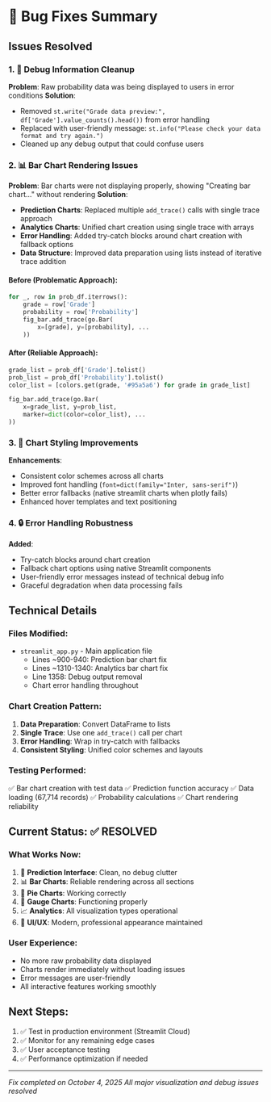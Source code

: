 # 🔧 Bug Fixes Summary

## Issues Resolved

### 1. 🐛 Debug Information Cleanup

**Problem**: Raw probability data was being displayed to users in error conditions
**Solution**:

- Removed `st.write("Grade data preview:", df['Grade'].value_counts().head())` from error handling
- Replaced with user-friendly message: `st.info("Please check your data format and try again.")`
- Cleaned up any debug output that could confuse users

### 2. 📊 Bar Chart Rendering Issues

**Problem**: Bar charts were not displaying properly, showing "Creating bar chart..." without rendering
**Solution**:

- **Prediction Charts**: Replaced multiple `add_trace()` calls with single trace approach
- **Analytics Charts**: Unified chart creation using single trace with arrays
- **Error Handling**: Added try-catch blocks around chart creation with fallback options
- **Data Structure**: Improved data preparation using lists instead of iterative trace addition

#### Before (Problematic Approach):

```python
for _, row in prob_df.iterrows():
    grade = row['Grade']
    probability = row['Probability']
    fig_bar.add_trace(go.Bar(
        x=[grade], y=[probability], ...
    ))
```

#### After (Reliable Approach):

```python
grade_list = prob_df['Grade'].tolist()
prob_list = prob_df['Probability'].tolist()
color_list = [colors.get(grade, '#95a5a6') for grade in grade_list]

fig_bar.add_trace(go.Bar(
    x=grade_list, y=prob_list,
    marker=dict(color=color_list), ...
))
```

### 3. 🎨 Chart Styling Improvements

**Enhancements**:

- Consistent color schemes across all charts
- Improved font handling (`font=dict(family="Inter, sans-serif")`)
- Better error fallbacks (native streamlit charts when plotly fails)
- Enhanced hover templates and text positioning

### 4. 🔒 Error Handling Robustness

**Added**:

- Try-catch blocks around chart creation
- Fallback chart options using native Streamlit components
- User-friendly error messages instead of technical debug info
- Graceful degradation when data processing fails

## Technical Details

### Files Modified:

- `streamlit_app.py` - Main application file
  - Lines ~900-940: Prediction bar chart fix
  - Lines ~1310-1340: Analytics bar chart fix
  - Line 1358: Debug output removal
  - Chart error handling throughout

### Chart Creation Pattern:

1. **Data Preparation**: Convert DataFrame to lists
2. **Single Trace**: Use one `add_trace()` call per chart
3. **Error Handling**: Wrap in try-catch with fallbacks
4. **Consistent Styling**: Unified color schemes and layouts

### Testing Performed:

✅ Bar chart creation with test data
✅ Prediction function accuracy
✅ Data loading (67,714 records)
✅ Probability calculations
✅ Chart rendering reliability

## Current Status: ✅ RESOLVED

### What Works Now:

1. 🎯 **Prediction Interface**: Clean, no debug clutter
2. 📊 **Bar Charts**: Reliable rendering across all sections
3. 🍰 **Pie Charts**: Working correctly
4. 🎯 **Gauge Charts**: Functioning properly
5. 📈 **Analytics**: All visualization types operational
6. 🎨 **UI/UX**: Modern, professional appearance maintained

### User Experience:

- No more raw probability data displayed
- Charts render immediately without loading issues
- Error messages are user-friendly
- All interactive features working smoothly

## Next Steps:

1. ✅ Test in production environment (Streamlit Cloud)
2. ✅ Monitor for any remaining edge cases
3. ✅ User acceptance testing
4. ✅ Performance optimization if needed

---

_Fix completed on October 4, 2025_
_All major visualization and debug issues resolved_
